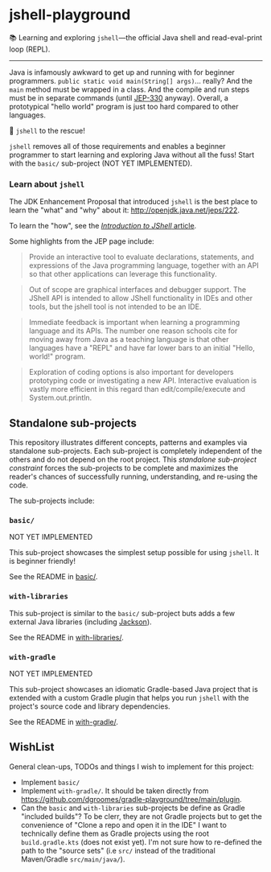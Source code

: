 # jshell-playground

📚 Learning and exploring `jshell`—the official Java shell and read-eval-print loop (REPL).

---

Java is infamously awkward to get up and running with for beginner programmers. `public static void main(String[] args)`... really?
And the `main` method must be wrapped in a class. And the compile and run steps must be in separate commands (until [JEP-330](https://openjdk.java.net/jeps/330) anyway).
Overall, a prototypical "hello world" program is just too hard compared to other languages.
 
🚀 `jshell` to the rescue!

`jshell` removes all of those requirements and enables a beginner programmer to start learning and exploring Java
without all the fuss! Start with the `basic/` sub-project (NOT YET IMPLEMENTED).

### Learn about `jshell`

The JDK Enhancement Proposal that introduced `jshell` is the best place to learn the "what" and "why" about it: <http://openjdk.java.net/jeps/222>.

To learn the "how", see the [*Introduction to JShell* article](https://docs.oracle.com/en/java/javase/14/jshell/introduction-jshell.html#GUID-630F27C8-1195-4989-9F6B-2C51D46F52C8).

Some highlights from the JEP page include:

> Provide an interactive tool to evaluate declarations, statements, and expressions of the Java programming language, together with an API so that other applications can leverage this functionality.

> Out of scope are graphical interfaces and debugger support. The JShell API is intended to allow JShell functionality in IDEs and other tools, but the jshell tool is not intended to be an IDE.

> Immediate feedback is important when learning a programming language and its APIs. The number one reason schools cite for moving away from Java as a teaching language is that other languages have a "REPL" and have far lower bars to an initial "Hello, world!" program.

> Exploration of coding options is also important for developers prototyping code or investigating a new API. Interactive evaluation is vastly more efficient in this regard than edit/compile/execute and System.out.println.

## Standalone sub-projects

This repository illustrates different concepts, patterns and examples via standalone sub-projects. Each sub-project is
completely independent of the others and do not depend on the root project. This _standalone sub-project constraint_
forces the sub-projects to be complete and maximizes the reader's chances of successfully running, understanding, and
re-using the code.

The sub-projects include:

### `basic/`

NOT YET IMPLEMENTED

This sub-project showcases the simplest setup possible for using `jshell`. It is beginner friendly!

See the README in [basic/](with-libraries/).

### `with-libraries`

This sub-project is similar to the `basic/` sub-project buts adds a few external Java libraries (including [Jackson](https://github.com/FasterXML/jackson)).

See the README in [with-libraries/](with-libraries/).

### `with-gradle`

NOT YET IMPLEMENTED

This sub-project showcases an idiomatic Gradle-based Java project that is extended with a custom Gradle plugin that helps
you run `jshell` with the project's source code and library dependencies.

See the README in [with-gradle/](with-gradle/).

## WishList

General clean-ups, TODOs and things I wish to implement for this project:

* Implement `basic/`
* Implement `with-gradle/`. It should be taken directly from <https://github.com/dgroomes/gradle-playground/tree/main/plugin>.
* Can the `basic` and `with-libraries` sub-projects be define as Gradle "included builds"? To be clerr, they are not
  Gradle projects but to get the convenience of "Clone a repo and open it in the IDE" I want to technically define them
  as Gradle projects using the root `build.gradle.kts` (does not exist yet). I'm not sure how to re-defined the path to the
  "source sets" (i.e `src/` instead of the traditional Maven/Gradle `src/main/java/`).

